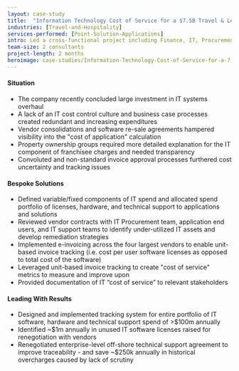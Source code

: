 ```yaml
---
layout: case-study
title:  "Information Technology Cost of Service for a $7.5B Travel & Leisure Company"
industries: [Travel-and-Hospitality]
services-performed: [Point-Solution-Applications]
intro: Led a cross-functional project including Finance, IT, Procurement, and Operations to implement software and process solutions resulting in transparency into cost of service and return on investment in Information Technology
team-size: 2 consultants
project-length: 2 months
heroimage: case-studies/Information-Technology-Cost-of-Service-for-a-7.5B-Travel-and-Leisure-Company.jpg
---
```


#### Situation
- The company recently concluded large investment in IT systems overhaul
- A lack of an IT cost control culture and business case processes created redundant and increasing expenditures
- Vendor consolidations and software re-sale agreements hampered visibility into the "cost of application" calculation
- Property ownership groups required more detailed explanation for the IT component of franchisee charges and needed transparency
- Convoluted and non-standard invoice approval processes furthered cost uncertainty and tracking issues

#### Bespoke Solutions
- Defined variable/fixed components of IT spend and allocated spend portfolio of licenses, hardware, and technical support to applications and solutions
- Reviewed vendor contracts with IT Procurement team, application end users, and IT support teams to identify under-utilized IT assets and develop remediation strategies
- Implemented e-invoicing across the four largest vendors to enable unit-based invoice tracking (i.e. cost per user software licenses as opposed to total cost of the software)
- Leveraged unit-based invoice tracking to create "cost of service" metrics to measure and improve upon
- Provided documentation of IT “cost of service” to relevant stakeholders

#### Leading With Results
- Designed and implemented tracking system for entire portfolio of IT software, hardware and technical support spend of >$100m annually
- Identified ~$1m annually in unused IT software licenses raised for renegotiation with vendors
- Renegotiated enterprise-level off-shore technical support agreement to improve traceability - and save ~$250k annually in historical overcharges caused by lack of scrutiny